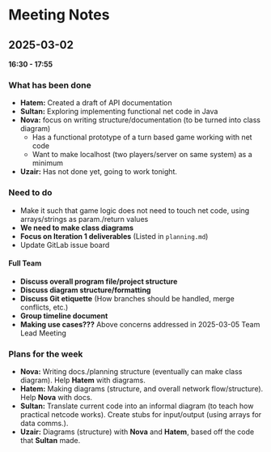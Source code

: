 # **Meeting Notes**
## 2025-03-02
**16:30 - 17:55**
### What has been done
- **Hatem:** Created a draft of API documentation
- **Sultan:** Exploring implementing functional net code in Java
- **Nova:** focus on writing structure/documentation (to be turned into class diagram)
  - Has a functional prototype of a turn based game working with net code
  - Want to make localhost (two players/server on same system) as a minimum
- **Uzair:** Has not done yet, going to work tonight.
### Need to do
- Make it such that game logic does not need to touch net code, using arrays/strings as param./return values
- **We need to make class diagrams**
- **Focus on Iteration 1 deliverables** (Listed in `planning.md`)
- Update GitLab issue board
#### Full Team
- **Discuss overall program file/project structure**
- **Discuss diagram structure/formatting**
- **Discuss Git etiquette** (How branches should be handled, merge conflicts, etc.)
- **Group timeline document**
- **Making use cases???**
Above concerns addressed in 2025-03-05 Team Lead Meeting
### Plans for the week
- **Nova:** Writing docs./planning structure (eventually can make class diagram). Help **Hatem** with diagrams.
- **Hatem:** Making diagrams (structure, and overall network flow/structure). Help **Nova** with docs.
- **Sultan:** Translate current code into an informal diagram (to teach how practical netcode works). Create stubs for input/output (using arrays for data comms.).
- **Uzair:** Diagrams (structure) with **Nova** and **Hatem**, based off the code that **Sultan** made.
